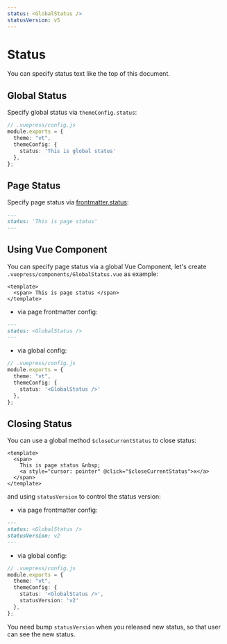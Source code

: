 ```yaml
---
status: <GlobalStatus />
statusVersion: v5
---
```


# Status

You can specify status text like the top of this document.

## Global Status

Specify global status via `themeConfig.status`:

```ts
// .vuepress/config.js
module.exports = {
  theme: "vt",
  themeConfig: {
    status: 'This is global status'
  },
};
```

## Page Status

Specify page status via [frontmatter.status](https://vuepress.vuejs.org/guide/frontmatter.html):


```md
---
status: 'This is page status'
---
```

## Using Vue Component

You can specify page status via a global Vue Component, let's create `.vuepress/components/GlobalStatus.vue` as example:
  
```vue
<template>
  <span> This is page status </span>
</template>
```

- via page frontmatter config:

```md
---
status: <GlobalStatus />
---
```

- via global config:

```ts
// .vuepress/config.js
module.exports = {
  theme: "vt",
  themeConfig: {
    status: '<GlobalStatus />'
  },
};
```

## Closing Status

You can use a global method `$closeCurrentStatus` to close status:

```vue
<template>
  <span>
    This is page status &nbsp;
    <a style="cursor: pointer" @click="$closeCurrentStatus">x</a>
  </span>
</template>
```

and using `statusVersion` to control the status version:

- via page frontmatter config:

```md
---
status: <GlobalStatus />
statusVersion: v2
---
```

- via global config:

```ts
// .vuepress/config.js
module.exports = {
  theme: "vt",
  themeConfig: {
    status: '<GlobalStatus />',
    statusVersion: 'v2'
  },
};
```

You need bump `statusVersion` when you released new status, so that user can see the new status.